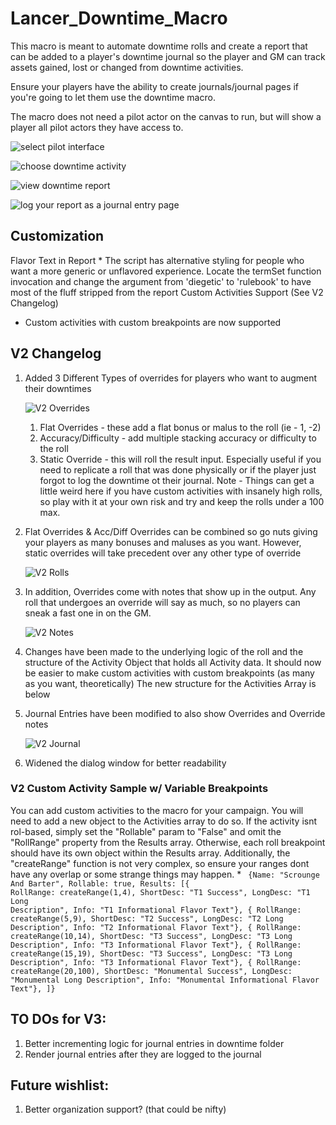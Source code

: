 # Lancer_Downtime_Macro

This macro is meant to automate downtime rolls and create a report that can be added to a player's downtime journal so the player and GM can track assets gained, lost or changed from downtime activities.

Ensure your players have the ability to create journals/journal pages if you're going to let them use the downtime macro.

The macro does not need a pilot actor on the canvas to run, but will show a player all pilot actors they have access to.

![select pilot interface](public/images/pilotSelect.png)

![choose downtime activity](public/images/Activity.png)

![view downtime report](public/images/Report.png)

![log your report as a journal entry page](public/images/Journal.png)

## Customization

Flavor Text in Report
    * The script has alternative styling for people who want a more generic or unflavored experience. Locate the termSet function invocation and change the argument from 'diegetic' to 'rulebook' to have most of the fluff stripped from the report
Custom Activities Support (See V2 Changelog)
   * Custom activities with custom breakpoints are now supported

## V2 Changelog
1. Added 3 Different Types of overrides for players who want to augment their downtimes

   ![V2 Overrides](public/images/V2-1.png)
   1. Flat Overrides - these add a flat bonus or malus to the roll (ie - 1, -2)
   2. Accuracy/Difficulty - add multiple stacking accuracy or difficulty to the roll
   3. Static Override - this will roll the result input. Especially useful if you need to replicate a roll that was done physically or if the player just forgot to log the downtime ot their journal. Note - Things can get a little weird here if you have custom activities with insanely high rolls, so play with it at your own risk and try and keep the rolls under a 100 max.
3. Flat Overrides & Acc/Diff Overrides can be combined so go nuts giving your players as many bonuses and maluses as you want. However, static overrides will take precedent over any other type of override

   ![V2 Rolls](public/images/V2-roll.png)
4. In addition, Overrides come with notes that show up in the output. Any roll that undergoes an override will say as much, so no players can sneak a fast one in on the GM.

   ![V2 Notes](public/images/V2-2.png)
5. Changes have been made to the underlying logic of the roll and the structure of the Activity Object that holds all Activity data. It should now be easier to make custom activities with custom breakpoints (as many as you want, theoretically) The new structure for the Activities Array is below
6. Journal Entries have been modified to also show Overrides and Override notes

   ![V2 Journal](public/images/V2-3.png)
7. Widened the dialog window for better readability

### V2 Custom Activity Sample w/ Variable Breakpoints
You can add custom activities to the macro for your campaign. You will need to add a new object to the Activities array to do so. If the activity isnt rol-based, simply set the "Rollable" param to "False" and omit the "RollRange" property from the Results array. Otherwise, each roll breakpoint should have its own object within the Results array. Additionally, the "createRange" function is not very complex, so ensure your ranges dont have any overlap or some strange things may happen.
    * <code>
    {Name: "Scrounge And Barter",
       Rollable: true,
       Results: [{
                  RollRange: createRange(1,4),
                  ShortDesc: "T1 Success",
                  LongDesc: "T1 Long Description",
                  Info: "T1 Informational Flavor Text"},
                  {
                  RollRange: createRange(5,9),
                  ShortDesc: "T2 Success",
                  LongDesc: "T2 Long Description",
                  Info: "T2 Informational Flavor Text"},
                  {
                  RollRange: createRange(10,14),
                  ShortDesc: "T3 Success",
                  LongDesc: "T3 Long Description",
                  Info: "T3 Informational Flavor Text"},
                  {
                  RollRange: createRange(15,19),
                  ShortDesc: "T3 Success",
                  LongDesc: "T3 Long Description",
                  Info: "T3 Informational Flavor Text"},
                  {
                  RollRange: createRange(20,100),
                  ShortDesc: "Monumental Success",
                  LongDesc: "Monumental Long Description",
                  Info: "Monumental Informational Flavor Text"},
                ]}
</code>

## TO DOs for V3:
1. Better incrementing logic for journal entries in downtime folder
2. Render journal entries after they are logged to the journal

## Future wishlist:
1. Better organization support? (that could be nifty)
